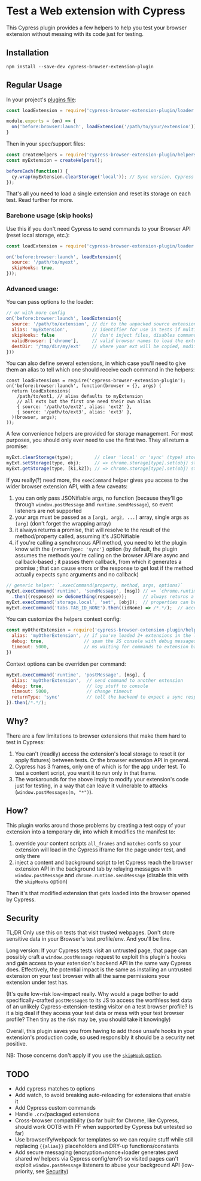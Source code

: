 # Test a Web extension with Cypress

This Cypress plugin provides a few helpers to help you test your browser extension without messing with its code just for testing.

## Installation

```
npm install --save-dev cypress-browser-extension-plugin
```

## Regular Usage

In your project's [plugins file](https://on.cypress.io/guides/guides/plugins.html):

```javascript
const loadExtension = require('cypress-browser-extension-plugin/loader');

module.exports = (on) => {
  on('before:browser:launch', loadExtension('/path/to/your/extension'));
}
```

Then in your spec/support files:

```javascript
const createHelpers = require('cypress-browser-extension-plugin/helpers');
const myExtension = createHelpers();

beforeEach(function() {
  cy.wrap(myExtension.clearStorage('local')); // Sync version, Cypress waits on your command
});
```

That's all you need to load a single extension and reset its storage on each test. Read further for more.

### Barebone usage (skip hooks)

Use this if you don't need Cypress to send commands to your Browser API (reset local storage, etc.):

```javascript
const loadExtension = require('cypress-browser-extension-plugin/loader');

on('before:browser:launch', loadExtension({
  source: '/path/to/myext',
  skipHooks: true,
}));
```

### Advanced usage:

You can pass options to the loader:

```javascript
// or with more config
on('before:browser:launch', loadExtension({
  source: '/path/to/extension', // dir to the unpacked source extension
  alias: 'myExtension',         // identifier for use in tests if multiple extensions
  skipHooks: false              // don't inject files, disables commands, default false
  validBrowser: ['chrome'],     // valid browser names to load the extension to, null for all
  destDir: '/tmp/dir/my/ext'    // where your ext will be copied, modified and loaded into Chrome, defaults to ${os.tmpdir()}/${alias}
}))
```

You can also define several extensions, in which case you'll need to give them an alias to tell which one should receive each command in the helpers:

```
const loadExtensions = require('cypress-browser-extension-plugin');
on('before:browser:launch', function(browser = {}, args) (
  return loadExtensions(
    /path/to/ext1, // alias defaults to myExtension
    // all exts but the first one need their own alias
    { source: '/path/to/ext2', alias: 'ext2' }, 
    { source: '/path/to/ext3', alias: 'ext3' },
  )(browser, args);
));
```

A few convenience helpers are provided for storage management. For most purposes, you should only ever need to use the first two. They all return a promise:

```javascript
myExt.clearStorage(type);        // clear 'local' or 'sync' (type) storage
myExt.setStorage(type, obj);     // => chrome.storage[type].set(obj) storage ('local' or 'sync')
myExt.getStorage(type, [k1,k2]); // => chrome.storage[type].set(obj) storage ('local' or 'sync')
```

If you really(?) need more, the `execCommand` helper gives you access to the wider browser extension API, with a few caveats:

1. you can only pass JSONifiable args, no function (because they'll go through `window.postMessage` and `runtime.sendMessage`), so event listeners are not supported
2. your args must be passed as a `[arg1, arg2, ...]` array, single args as `[arg]` (don't forget the wrapping array)
3. it always returns a promise, that will resolve to the result of the method/property called, assuming it's JSONifiable
4. if you're calling a synchronous API method, you need to let the plugin know with the `{returnType: 'sync'}` option (by default, the plugin assumes the methods you're calling on the browser API are async and callback-based ; it passes them  callback, from which it generates a promise ; that can cause errors or the response to get lost if the method actually expects sync arguments and no callback)

```javascript
// generic helper: `.execCommand(property, method, args, options)`
myExt.execCommand('runtime', 'sendMessage', [msg]) // => `chrome.runtime.sendMessage(message)`
  .then((response) => doSomething(response));      // always returns a promise (JSONifiable response only), whether sync or async
myExt.execCommand('storage.local', 'set', [obj]);  // properties can be chained with a dotted name
myExt.execCommand('tabs.TAB_ID_NONE').then((idNone) => /*.*/);  // accessing a property, we don't pass a method or args arg => `chrome.tabs.TAB_ID_NONE`
```

You can customize the helpers context config:

```javascript
const myOtherExtension = require('cypress-browser-extension-plugin/helpers')({
  alias: 'myOtherExtension', // if you've loaded 2+ extensions in the loader w/ aliases, default 'myExtension'
  debug: true,               // spam the JS console with debug messages to debug issues, default false
  timeout: 5000,             // ms waiting for commands to extension backend to reply, default 2000
})
```

Context options can be overriden per command:

```javascript
myExt.execCommand('runtime', 'postMessage', [msg], {
  alias: 'myOtherExtension',  // send command to another extension
  debug: true,                // log stuff to console
  timeout: 5000,              // change timeout
  returnType: 'sync'          // tell the backend to expect a sync response from the method, rather than pass it a callback (default 'callback')
}).then(/*.*/);
```

## Why?

There are a few limitations to browser extensions that make them hard to test in Cypress:

1. You can't (readily) access the extension's local storage to reset it (or apply fixtures) between tests. Or the browser extension API in general.
2. Cypress has 3 frames, only one of which is for the app under test. To test a content script, you want it to run only in that frame.
3. The workarounds for the above imply to modify your extension's code just for testing, in a way that can leave it vulnerable to attacks (`window.postMessages(m, "*")`).

## How?

This plugin works around those problems by creating a test copy of your extension into a temporary dir, into which it modifies the manifest to:

1. override your content scripts `all_frames` and `matches` confs so your extension will load in the Cypress iframe for the page under test, and only there
2. inject a content and background script to let Cypress reach the browser extension API in the background tab by relaying messages with `window.postMessage` and `chrome.runtime.sendMessage` (disable this with the `skipHooks` option)

Then it's that modified extension that gets loaded into the browser opened by Cypress.

## Security

TL;DR Only use this on tests that visit trusted webpages. Don't store sensitive data in your Browser's test profile/env. And you'll be fine.

Long version: If your Cypress tests visit an untrusted page, that page can possibly craft a `window.postMessage` request to exploit this plugin's hooks and gain access to your extension's backend API in the same way Cypress does. Effectively, the potential impact is the same as installing an untrusted extension on your test browser with all the same permissions your extension under test has.

(It's quite low-risk low-impact really. Why would a page bother to add specifically-crafted `postMessage`s to its JS to access the worthless test data of an unlikely Cypress-extension-testing visitor on a test browser profile? Is it a big deal if they access your test data or mess with your test browser profile? Then tiny as the risk may be, you should take it knowingly)

Overall, this plugin saves you from having to add those unsafe hooks in your extension's production code, so used responsibly it should be a security net positive.

NB: Those concerns don't apply if you use the [`skipHook` option](#barebone-usage-skip-hooks).

## TODO

- Add cypress matches to options
- Add watch, to avoid breaking auto-reloading for extensions that enable it
- Add Cypress custom commands
- Handle `.crx`/packaged extensions
- Cross-browser compatibility (so far built for Chrome, like Cypress, should work OOTB with FF when supported by Cypress but untested so far)
- Use browserify/webpack for templates so we can require stuff while still replacing `{{alias}}` placeholders and DRY-up functions/constants
- Add secure messaging (encryption+nonce+loader generates pwd shared w/ helpers via Cypress config/env?) so visited pages can't exploit `window.postMessage` listeners to abuse your background API (low-priority, see [Security](#security))
